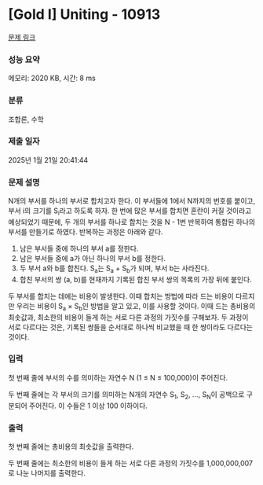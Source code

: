 # [Gold I] Uniting - 10913 

[문제 링크](https://www.acmicpc.net/problem/10913) 

### 성능 요약

메모리: 2020 KB, 시간: 8 ms

### 분류

조합론, 수학

### 제출 일자

2025년 1월 21일 20:41:44

### 문제 설명

<p>N개의 부서를 하나의 부서로 합치고자 한다. 이 부서들에 1에서 N까지의 번호를 붙이고, 부서 i의 크기를 S<sub>i</sub>라고 하도록 하자. 한 번에 많은 부서를 합치면 혼란이 커질 것이라고 예상되었기 때문에, 두 개의 부서를 하나로 합치는 것을 N - 1번 반복하여 통합된 하나의 부서를 만들기로 하였다. 반복하는 과정은 아래와 같다.</p>

<ol>
	<li>남은 부서들 중에 하나의 부서 a를 정한다.</li>
	<li>남은 부서들 중에 a가 아닌 하나의 부서 b를 정한다.</li>
	<li>두 부서 a와 b를 합친다. S<sub>a</sub>는 S<sub>a</sub> + S<sub>b</sub>가 되며, 부서 b는 사라진다.</li>
	<li>합친 부서의 쌍 (a, b)를 현재까지 기록된 합친 부서 쌍의 목록의 가장 뒤에 붙인다.</li>
</ol>

<p>두 부서를 합치는 데에는 비용이 발생한다. 이때 합치는 방법에 따라 드는 비용이 다르지만 우리는 비용이 S<sub>a</sub> × S<sub>b</sub>인 방법을 알고 있고, 이를 사용할 것이다. 이때 드는 총비용의 최솟값과, 최소한의 비용이 들게 하는 서로 다른 과정의 가짓수를 구해보자. 두 과정이 서로 다르다는 것은, 기록된 쌍들을 순서대로 하나씩 비교했을 때 한 쌍이라도 다르다는 것이다.</p>

### 입력 

 <p>첫 번째 줄에 부서의 수를 의미하는 자연수 N (1 ≤ N ≤ 100,000)이 주어진다.</p>

<p>두 번째 줄에는 각 부서의 크기를 의미하는 N개의 자연수 S<sub>1</sub>, S<sub>2</sub>, ..., S<sub>N</sub>이 공백으로 구분되어 주어진다. 이 수들은 1 이상 100 이하이다.</p>

### 출력 

 <p>첫 번째 줄에는 총비용의 최솟값을 출력한다.</p>

<p>두 번째 줄에는 최소한의 비용이 들게 하는 서로 다른 과정의 가짓수를 1,000,000,007로 나눈 나머지를 출력한다.</p>

